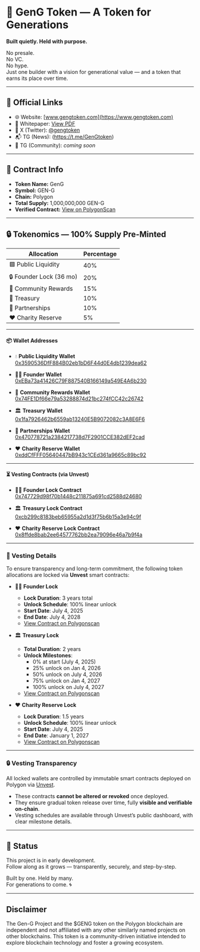 # 🧬 GenG Token — A Token for Generations

**Built quietly. Held with purpose.**

No presale.  
No VC.  
No hype.  
Just one builder with a vision for generational value — and a token that earns its place over time.

---

## 🔗 Official Links

- 🌐 Website: [www.gengtoken.com](https://www.gengtoken.com)
- 📄 Whitepaper: [View PDF](https://drive.google.com/file/d/12rTxbFY_WQfCetYVPQKgVp2PUhMW6iUK/view?usp=sharing)
- 📡 X (Twitter): [@gengtoken](https://twitter.com/gengtoken)
- 📬 TG (News): (https://t.me/GenGtoken)
- 👥 TG (Community): *coming soon*

---

## 🧾 Contract Info

- **Token Name:** GenG
- **Symbol:** GEN-G
- **Chain:** Polygon
- **Total Supply:** 1,000,000,000 GEN-G
- **Verified Contract:** [View on PolygonScan](https://polygonscan.com/address/0xD791A97ACde81721084ffB97F0ceDC81D5770aD9)

---

## 🔒 Tokenomics — 100% Supply Pre-Minted

| Allocation              | Percentage | 
|-------------------------|------------|
| 🟩 Public Liquidity     | 40%        |
| 🔒 Founder Lock (36 mo) | 20%        | 
| 🎁 Community Rewards    | 15%        | 
| 🏦 Treasury             | 10%        | 
| 🤝 Partnerships         | 10%        | 
| ❤️ Charity Reserve      | 5%         | 

---

#### 📦 Wallet Addresses


- 💧 **Public Liquidity Wallet**  
  [0x3590536DfF884B02eb1bD6F44d0E4db1239dea62](https://polygonscan.com/address/0x3590536DfF884B02eb1bD6F44d0E4db1239dea62)

- 🧑‍🚀 **Founder Wallet**  
  [0xEBa73a41426C79F887540B166149a549E4A6b230](https://polygonscan.com/address/0xEBa73a41426C79F887540B166149a549E4A6b230)

- 🎁 **Community Rewards Wallet**  
  [0x74FE1Df66e79a53288874d21bc274fCC42c26742](https://polygonscan.com/address/0x74FE1Df66e79a53288874d21bc274fCC42c26742)

- 🏛️ **Treasury Wallet**  
  [0x1fa7926462b6559ab13240E5B9072082c3A8E6F6](https://polygonscan.com/address/0x1fa7926462b6559ab13240E5B9072082c3A8E6F6)

- 🤝 **Partnerships Wallet**  
  [0x470778721a2384217738d7F2901CCE382dEF2cad](https://polygonscan.com/address/0x470778721a2384217738d7F2901CCE382dEF2cad)

- ❤️ **Charity Reserve Wallet**  
  [0xddCfFFF05640447bB943c1CEd361a9665c89bc92](https://polygonscan.com/address/0xddCfFFF05640447bB943c1CEd361a9665c89bc92)

---

#### ⏳ Vesting Contracts (via Unvest)

- 🧑‍🚀 **Founder Lock Contract**  
  [0x747729d98f70b1448c211875a691cd2588d24680](https://polygonscan.com/address/0x747729d98f70b1448c211875a691cd2588d24680)

- 🏛️ **Treasury Lock Contract**  
  [0xcb299c8183beb65955a2d1d3f75b6b15a3e94c9f](https://polygonscan.com/address/0xcb299c8183beb65955a2d1d3f75b6b15a3e94c9f)

- ❤️ **Charity Reserve Lock Contract**  
  [0x8ffde8bab2ee64577762bb2ea79096e46a7b9f4a](https://polygonscan.com/address/0x8ffde8bab2ee64577762bb2ea79096e46a7b9f4a)

---

### 📜 Vesting Details

To ensure transparency and long-term commitment, the following token allocations are locked via **Unvest** smart contracts:

- 🧑‍🚀 **Founder Lock**  
  - **Lock Duration**: 3 years total  
  - **Unlock Schedule**: 100% linear unlock  
  - **Start Date**: July 4, 2025  
  - **End Date**: July 4, 2028  
  - [View Contract on Polygonscan](https://polygonscan.com/address/0x747729d98f70b1448c211875a691cd2588d24680)

- 🏛️ **Treasury Lock**  
  - **Total Duration**: 2 years  
  - **Unlock Milestones**:  
    - 0% at start (July 4, 2025)  
    - 25% unlock on Jan 4, 2026  
    - 50% unlock on July 4, 2026  
    - 75% unlock on Jan 4, 2027  
    - 100% unlock on July 4, 2027  
  - [View Contract on Polygonscan](https://polygonscan.com/address/0xcb299c8183beb65955a2d1d3f75b6b15a3e94c9f)

- ❤️ **Charity Reserve Lock**  
  - **Lock Duration**: 1.5 years  
  - **Unlock Schedule**: 100% linear unlock  
  - **Start Date**: July 4, 2025  
  - **End Date**: January 1, 2027  
  - [View Contract on Polygonscan](https://polygonscan.com/address/0x8ffde8bab2ee64577762bb2ea79096e46a7b9f4a)
 
---

### 🔒 Vesting Transparency

All locked wallets are controlled by immutable smart contracts deployed on Polygon via [Unvest](https://app.unvest.io).

- These contracts **cannot be altered or revoked** once deployed.
- They ensure gradual token release over time, fully **visible and verifiable on-chain**.
- Vesting schedules are available through Unvest’s public dashboard, with clear milestone details.

---

## 🚧 Status

This project is in early development.  
Follow along as it grows — transparently, securely, and step-by-step.

Built by one. Held by many.  
For generations to come. 🌀 

---

## Disclaimer

The Gen-G Project and the $GENG token on the Polygon blockchain are independent and not affiliated with any other similarly named projects on other blockchains. This token is a community-driven initiative intended to explore blockchain technology and foster a growing ecosystem.


